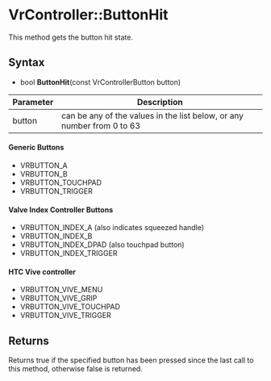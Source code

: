 # VrController::ButtonHit

This method gets the button hit state.

## Syntax

- bool **ButtonHit**(const VrControllerButton button)

| Parameter | Description |
|---|---|
| button | can be any of the values in the list below, or any number from 0 to 63 |

#### Generic Buttons
- VRBUTTON_A
- VRBUTTON_B
- VRBUTTON_TOUCHPAD
- VRBUTTON_TRIGGER

#### Valve Index Controller Buttons
- VRBUTTON_INDEX_A (also indicates squeezed handle)
- VRBUTTON_INDEX_B
- VRBUTTON_INDEX_DPAD (also touchpad button)
- VRBUTTON_INDEX_TRIGGER

#### HTC Vive controller
- VRBUTTON_VIVE_MENU
- VRBUTTON_VIVE_GRIP
- VRBUTTON_VIVE_TOUCHPAD
- VRBUTTON_VIVE_TRIGGER

## Returns

Returns true if the specified button has been pressed since the last call to this method, otherwise false is returned.

